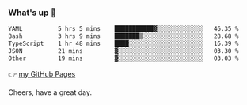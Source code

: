 ### What's up 👋

<!--START_SECTION:waka-->

```txt
YAML          5 hrs 5 mins    ███████████▓░░░░░░░░░░░░░   46.35 %
Bash          3 hrs 9 mins    ███████▒░░░░░░░░░░░░░░░░░   28.68 %
TypeScript    1 hr 48 mins    ████░░░░░░░░░░░░░░░░░░░░░   16.39 %
JSON          21 mins         ▓░░░░░░░░░░░░░░░░░░░░░░░░   03.30 %
Other         19 mins         ▓░░░░░░░░░░░░░░░░░░░░░░░░   03.03 %
```

<!--END_SECTION:waka-->

👉 [my GitHub Pages](https://ykzhukian.github.io)

Cheers, have a great day.

